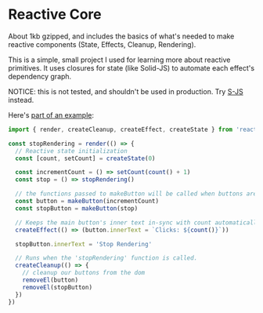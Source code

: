 # Reactive Core

About 1kb gzipped, and includes the basics of what's needed to make reactive components (State, Effects, Cleanup, Rendering).

This is a simple, small project I used for learning more about reactive primitives. It uses closures for state (like Solid-JS) to automate each effect's dependency graph.

NOTICE: this is not tested, and shouldn't be used in production. Try [S-JS](https://github.com/adamhaile/S) instead.

Here's [part of an example](./example/index.ts):

```ts
import { render, createCleanup, createEffect, createState } from 'reactive-core'

const stopRendering = render(() => {
  // Reactive state initialization
  const [count, setCount] = createState(0)

  const incrementCount = () => setCount(count() + 1)
  const stop = () => stopRendering()

  // the functions passed to makeButton will be called when buttons are clicked
  const button = makeButton(incrementCount)
  const stopButton = makeButton(stop)

  // Keeps the main button's inner text in-sync with count automatically.
  createEffect(() => (button.innerText = `Clicks: ${count()}`))

  stopButton.innerText = 'Stop Rendering'

  // Runs when the 'stopRendering' function is called.
  createCleanup(() => {
    // cleanup our buttons from the dom
    removeEl(button)
    removeEl(stopButton)
  })
})
```
